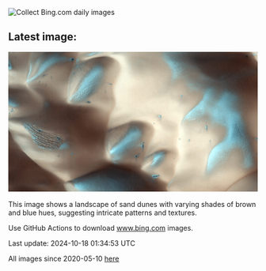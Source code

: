 ![Collect Bing.com daily images](https://github.com/counter2015/bing-daily-images/workflows/Collect%20Bing.com%20daily%20images/badge.svg)
## Latest image:
![](images/MarsDunes.jpg)

This image shows a landscape of sand dunes with varying shades of brown and blue hues, suggesting intricate patterns and textures.

Use GitHub Actions to download www.bing.com images.

Last update: 2024-10-18 01:34:53 UTC

All images since 2020-05-10 [here](https://github.com/counter2015/bing-daily-images/tree/master/images)
